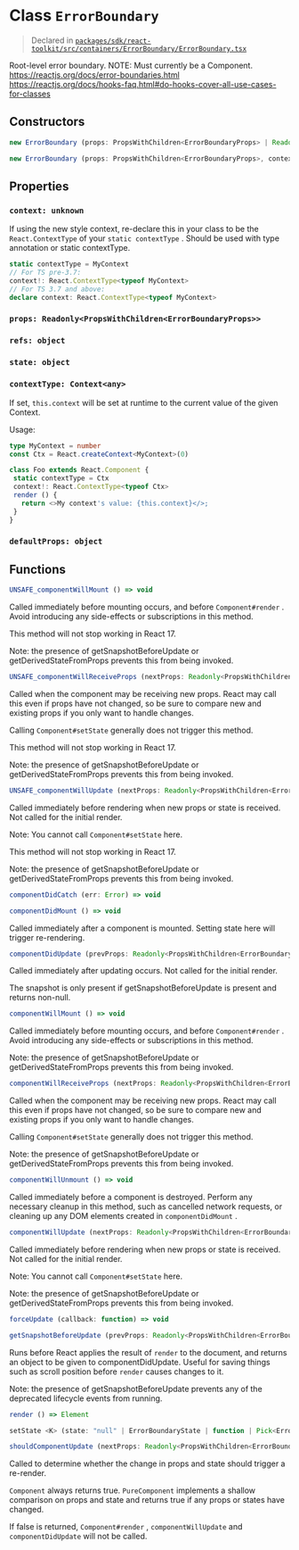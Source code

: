 # Class `ErrorBoundary`
> Declared in [`packages/sdk/react-toolkit/src/containers/ErrorBoundary/ErrorBoundary.tsx`]()

Root-level error boundary.
NOTE: Must currently be a Component.
https://reactjs.org/docs/error-boundaries.html
https://reactjs.org/docs/hooks-faq.html#do-hooks-cover-all-use-cases-for-classes

## Constructors
```ts
new ErrorBoundary (props: PropsWithChildren<ErrorBoundaryProps> | Readonly<PropsWithChildren<ErrorBoundaryProps>>) => ErrorBoundary
```
```ts
new ErrorBoundary (props: PropsWithChildren<ErrorBoundaryProps>, context: any) => ErrorBoundary
```

## Properties
### `context: unknown`
If using the new style context, re-declare this in your class to be the
 `React.ContextType`  of your  `static contextType` .
Should be used with type annotation or static contextType.

 ```ts
static contextType = MyContext
// For TS pre-3.7:
context!: React.ContextType<typeof MyContext>
// For TS 3.7 and above:
declare context: React.ContextType<typeof MyContext>
```
### `props: Readonly<PropsWithChildren<ErrorBoundaryProps>>`
### `refs: object`
### `state: object`
### `contextType: Context<any>`
If set,  `this.context`  will be set at runtime to the current value of the given Context.

Usage:

 ```ts
type MyContext = number
const Ctx = React.createContext<MyContext>(0)

class Foo extends React.Component {
  static contextType = Ctx
  context!: React.ContextType<typeof Ctx>
  render () {
    return <>My context's value: {this.context}</>;
  }
}
```
### `defaultProps: object`

## Functions
```ts
UNSAFE_componentWillMount () => void
```
Called immediately before mounting occurs, and before  `Component#render` .
Avoid introducing any side-effects or subscriptions in this method.

This method will not stop working in React 17.

Note: the presence of getSnapshotBeforeUpdate or getDerivedStateFromProps
prevents this from being invoked.
```ts
UNSAFE_componentWillReceiveProps (nextProps: Readonly<PropsWithChildren<ErrorBoundaryProps>>, nextContext: any) => void
```
Called when the component may be receiving new props.
React may call this even if props have not changed, so be sure to compare new and existing
props if you only want to handle changes.

Calling  `Component#setState`  generally does not trigger this method.

This method will not stop working in React 17.

Note: the presence of getSnapshotBeforeUpdate or getDerivedStateFromProps
prevents this from being invoked.
```ts
UNSAFE_componentWillUpdate (nextProps: Readonly<PropsWithChildren<ErrorBoundaryProps>>, nextState: Readonly<ErrorBoundaryState>, nextContext: any) => void
```
Called immediately before rendering when new props or state is received. Not called for the initial render.

Note: You cannot call  `Component#setState`  here.

This method will not stop working in React 17.

Note: the presence of getSnapshotBeforeUpdate or getDerivedStateFromProps
prevents this from being invoked.
```ts
componentDidCatch (err: Error) => void
```
```ts
componentDidMount () => void
```
Called immediately after a component is mounted. Setting state here will trigger re-rendering.
```ts
componentDidUpdate (prevProps: Readonly<PropsWithChildren<ErrorBoundaryProps>>, prevState: Readonly<ErrorBoundaryState>, snapshot: any) => void
```
Called immediately after updating occurs. Not called for the initial render.

The snapshot is only present if getSnapshotBeforeUpdate is present and returns non-null.
```ts
componentWillMount () => void
```
Called immediately before mounting occurs, and before  `Component#render` .
Avoid introducing any side-effects or subscriptions in this method.

Note: the presence of getSnapshotBeforeUpdate or getDerivedStateFromProps
prevents this from being invoked.
```ts
componentWillReceiveProps (nextProps: Readonly<PropsWithChildren<ErrorBoundaryProps>>, nextContext: any) => void
```
Called when the component may be receiving new props.
React may call this even if props have not changed, so be sure to compare new and existing
props if you only want to handle changes.

Calling  `Component#setState`  generally does not trigger this method.

Note: the presence of getSnapshotBeforeUpdate or getDerivedStateFromProps
prevents this from being invoked.
```ts
componentWillUnmount () => void
```
Called immediately before a component is destroyed. Perform any necessary cleanup in this method, such as
cancelled network requests, or cleaning up any DOM elements created in  `componentDidMount` .
```ts
componentWillUpdate (nextProps: Readonly<PropsWithChildren<ErrorBoundaryProps>>, nextState: Readonly<ErrorBoundaryState>, nextContext: any) => void
```
Called immediately before rendering when new props or state is received. Not called for the initial render.

Note: You cannot call  `Component#setState`  here.

Note: the presence of getSnapshotBeforeUpdate or getDerivedStateFromProps
prevents this from being invoked.
```ts
forceUpdate (callback: function) => void
```
```ts
getSnapshotBeforeUpdate (prevProps: Readonly<PropsWithChildren<ErrorBoundaryProps>>, prevState: Readonly<ErrorBoundaryState>) => any
```
Runs before React applies the result of  `render`  to the document, and
returns an object to be given to componentDidUpdate. Useful for saving
things such as scroll position before  `render`  causes changes to it.

Note: the presence of getSnapshotBeforeUpdate prevents any of the deprecated
lifecycle events from running.
```ts
render () => Element
```
```ts
setState <K> (state: "null" | ErrorBoundaryState | function | Pick<ErrorBoundaryState, K>, callback: function) => void
```
```ts
shouldComponentUpdate (nextProps: Readonly<PropsWithChildren<ErrorBoundaryProps>>, nextState: Readonly<ErrorBoundaryState>, nextContext: any) => boolean
```
Called to determine whether the change in props and state should trigger a re-render.

 `Component`  always returns true.
 `PureComponent`  implements a shallow comparison on props and state and returns true if any
props or states have changed.

If false is returned,  `Component#render` ,  `componentWillUpdate` 
and  `componentDidUpdate`  will not be called.